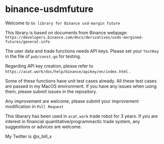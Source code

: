 # binance-usdmfuture

Welcome to `Go library for Binance usd-margin future`

This library is based on documents from Binance webpage: `https://developers.binance.com/docs/derivatives/usds-margined-futures/general-info`

The user data and trade functions needs API keys. Please set your `TestKey` in the file of `pub/const.go` for testing.

Regarding API key creation, please refer to `https://acat.work/doc/help/binance/apikey/en/index.html` .

Some of these functions have unit test cases already. All these test cases are passed in my MacOS environment. If you have any issues when using them, please submit issues in the repository.

Any improvement are welcome, please submit your improvement modification in `Pull Request`

This libarary has been used in `acat.work` trade robot for 3 years. If you are interest in financial quantitative/programmactic trade system, any suggestions or advices are welcome.

My Twitter is @x_bill_x
